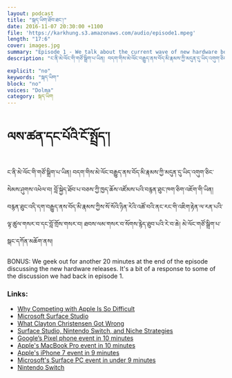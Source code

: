 ```yaml
---
layout: podcast
title: "སྐད་ཡིག་ཐོབ་ཐང་།"
date: 2016-11-07 20:30:00 +1100
file: 'https://karkhung.s3.amazonaws.com/audio/episode1.mpeg'
length: "17:6"
cover: images.jpg
summary: "Episode 1 - We talk about the current wave of new hardware bought about by Google, Microsoft and Apple."
description: "ང་ནི་མེ་ལོང་གི་གཙོ་སྒྲིག་པ་ཡིན། བདག་གིས་མེ་ལོང་བརྒྱུད་ནས་བོད་མི་རྣམས་ཀྱི་མདུན་དུ་ཡིད་འགུག་ཅིང་སེམས་ཤུགས་འཕེལ་བ། བློ་སྐྱེད་ཐོབ་པ་བཅས་ཀྱི་ཁྱད་ཆོས་འཛོམས་པའི་བརྙན་ཐུང་ཁག་ཅིག་འཇོག་གི་ཡིན། བརྙན་ཐུང་འདི་དག་བརྒྱུད་ནས་བོད་མི་རྣམས་ཀྱིས་སོ་སོའི་ཉིན་རེའི་འཚོ་བའི་ནང་རང་གི་འཇིག་རྟེན་ལ་རན་པའི་ལྟ་ཚུལ་གསར་བ་དང་བློ་གྲོས་གསར་བ། ཐབས་ལམ་གསར་བ་སོགས་རྙེད་ཐུབ་པའི་རེ་བ་ཆེ། མེ་ལོང་གཙོ་སྒྲིག་པ་སྒང་དཀོན་མཆོག་ནས།" 

explicit: "no" 
keywords: "སྐད་ཡིག"
block: "no" 
voices: "Dolma"
category: སྐད་ཡིག
---
```

# ལས་ཚན་དང་པོའི་ངོ་སྤྲོད་།

ང་ནི་མེ་ལོང་གི་གཙོ་སྒྲིག་པ་ཡིན། བདག་གིས་མེ་ལོང་བརྒྱུད་ནས་བོད་མི་རྣམས་ཀྱི་མདུན་དུ་ཡིད་འགུག་ཅིང་སེམས་ཤུགས་འཕེལ་བ། བློ་སྐྱེད་ཐོབ་པ་བཅས་ཀྱི་ཁྱད་ཆོས་འཛོམས་པའི་བརྙན་ཐུང་ཁག་ཅིག་འཇོག་གི་ཡིན། བརྙན་ཐུང་འདི་དག་བརྒྱུད་ནས་བོད་མི་རྣམས་ཀྱིས་སོ་སོའི་ཉིན་རེའི་འཚོ་བའི་ནང་རང་གི་འཇིག་རྟེན་ལ་རན་པའི་ལྟ་ཚུལ་གསར་བ་དང་བློ་གྲོས་གསར་བ། ཐབས་ལམ་གསར་བ་སོགས་རྙེད་ཐུབ་པའི་རེ་བ་ཆེ། མེ་ལོང་གཙོ་སྒྲིག་པ་སྒང་དཀོན་མཆོག་ནས།

BONUS: We geek out for another 20 minutes at the end of the episode discussing the new hardware releases. It's a bit of a response to some of the discussion we had back in episode 1.

### Links: 

- [Why Competing with Apple Is So Difficult](http://techland.time.com/2011/07/01/why-competing-with-apple-is-so-difficult/)
- [Microsoft Surface Studio](https://www.youtube.com/watch?v=BzMLA8YIgG0)
- [What Clayton Christensen Got Wrong](https://stratechery.com/2013/clayton-christensen-got-wrong/) 
- [Surface Studio, Nintendo Switch, and Niche Strategies](https://stratechery.com/2016/surface-studio-nintendo-switch-and-the-potential-of-niche/) 
- [Google’s Pixel phone event in 10 minutes](https://youtu.be/p1qHV6ReJLI) 
- [Apple's MacBook Pro event in 10 minutes](https://youtu.be/9bVZjtt8WTc) 
- [Apple's iPhone 7 event in 9 minutes](https://youtu.be/c0uUbd-2Hyg)
- [Microsoft's Surface PC event in under 9 minutes](https://youtu.be/kpmTSQyET2A)
- [Nintendo Switch](http://www.theverge.com/2016/10/20/13345120/nintendo-switch-nx-console-everything-we-know)